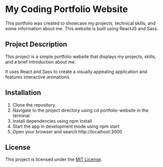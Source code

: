 # My Coding Portfolio Website

This portfolio was created to showcase my projects, technical skills, and some information about me. This website is built using ReactJS and Sass.

## Project Description

This project is a simple portfolio website that displays my projects, skills, and a brief introduction about me.

It uses React and Sass to create a visually appealing application and features interactive animations.

## Installation

1. Clone the repository.
2. Navigate to the project directory using cd portfolio-website in the terminal
3. Install dependencies using npm install
4. Start the app in development mode using npm start
5. Open your browser and search http://localhost:3000

## License

This project is licensed under the [MIT License](https://choosealicense.com/licenses/mit/).
